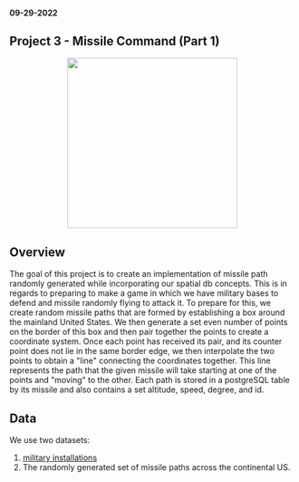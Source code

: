 #### 09-29-2022
## Project 3 - Missile Command (Part 1)

<center>
<img src="my_missile_trajectories.geojson" width="300">
</center>

## Overview

The goal of this project is to create an implementation of missile path randomly generated while incorporating our spatial db concepts. This is in regards to preparing to make a game in which we have
military bases to defend and missile randomly flying to attack it. To prepare for this, we create random
missile paths that are formed by establishing a box around the mainland United States. We then generate
a set even number of points on the border of this box and then pair together the points to create a 
coordinate system. Once each point has received its pair, and its counter point does not lie in the same
border edge, we then interpolate the two points to obtain a "line" connecting the coordinates together. 
This line represents the path that the given missile will take starting at one of the points and "moving"
to the other. Each path is stored in a postgreSQL table by its missile and also contains a set altitude, 
speed, degree, and id.

## Data 

We use two datasets: 
1. [military installations](https://www2.census.gov/geo/tiger/TIGER2021/MIL/tl_2021_us_mil.zip)
2. The randomly generated set of missile paths across the continental US.

